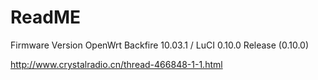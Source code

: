 # ReadME

Firmware Version	OpenWrt Backfire 10.03.1 / LuCI 0.10.0 Release (0.10.0)

[](../image/WebRadio_Software.png)

http://www.crystalradio.cn/thread-466848-1-1.html
